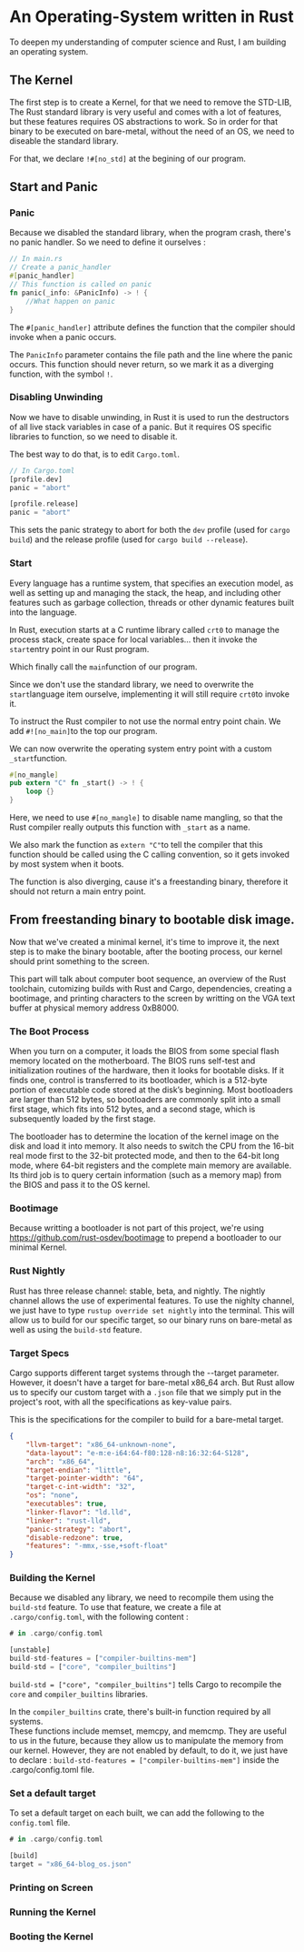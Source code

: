 # An Operating-System written in Rust

To deepen my understanding of computer science and Rust, 
I am building an operating system. 

## The Kernel 

The first step is to create a Kernel, for that we need to remove the STD-LIB, 
The Rust standard library is very useful and comes with a lot of features, 
but these features requires OS abstractions to work. 
So in order for that binary to be executed on bare-metal, without the need of an OS, 
we need to diseable the standard library. 

For that, we declare `!#[no_std]` at the begining of our program. 

## Start and Panic

### Panic
Because we disabled the standard library, when the program crash, there's no panic handler. 
So we need to define it ourselves :

```rust
// In main.rs
// Create a panic_handler 
#[panic_handler]
// This function is called on panic 
fn panic(_info: &PanicInfo) -> ! {
    //What happen on panic
}
```

The `#[panic_handler]` attribute defines the function that the compiler should invoke when a panic occurs.

The `PanicInfo` parameter contains the file path and the line where the panic occurs.
This function should never return, so we mark it as a diverging function, with the symbol `!`.

### Disabling Unwinding

Now we have to disable unwinding, in Rust it is used to run the destructors of all live stack variables in case of a panic.
But it requires OS specific libraries to function, so we need to disable it. 

The best way to do that, is to edit `Cargo.toml`.

```rust
// In Cargo.toml
[profile.dev]
panic = "abort"

[profile.release]
panic = "abort"
```

This sets the panic strategy to abort for both the `dev` profile (used for `cargo build`) and the release profile (used for `cargo build --release`).

### Start

Every language has a runtime system, that specifies an execution model, as well as setting up and managing the stack, the heap, and including other features such as garbage collection, threads or other dynamic features built into the language.

In Rust, execution starts at a C runtime library called `crt0` to manage the process stack, create space for local variables... then it invoke the `start`entry point in our Rust program. 

Which finally call the `main`function of our program.

Since we don't use the standard library, we need to overwrite the `start`language item ourselve, implementing it will still require `crt0`to invoke it. 

To instruct the Rust compiler to not use the normal entry point chain. 
We add `#![no_main]`to the top our program. 

We can now overwrite the operating system entry point with a custom `_start`function. 

```rust
#[no_mangle]
pub extern "C" fn _start() -> ! {
    loop {}
}
```

Here, we need to use `#[no_mangle]` to disable name mangling, so that the Rust compiler really outputs this function with `_start` as a name. 

We also mark the function as `extern "C"`to tell the compiler that this function should be called using the C calling convention, so it gets invoked by most system when it boots. 

The function is also diverging, cause it's a freestanding binary, therefore it should not return a main entry point. 

## From freestanding binary to bootable disk image. 

Now that we've created a minimal kernel, it's time to improve it, the next step is to make the binary bootable, after the booting process, our kernel should print something to the screen. 

This part will talk about computer boot sequence, an overview of the Rust toolchain, cutomizing builds with Rust and Cargo, dependencies, creating a bootimage, and printing characters to the screen by writting on the VGA text buffer at physical memory address 0xB8000.

### The Boot Process 

When you turn on a computer, it loads the BIOS from some special flash memory located on the motherboard. The BIOS runs self-test and initialization routines of the hardware, then it looks for bootable disks. If it finds one, control is transferred to its bootloader, which is a 512-byte portion of executable code stored at the disk’s beginning. Most bootloaders are larger than 512 bytes, so bootloaders are commonly split into a small first stage, which fits into 512 bytes, and a second stage, which is subsequently loaded by the first stage.

The bootloader has to determine the location of the kernel image on the disk and load it into memory. It also needs to switch the CPU from the 16-bit real mode first to the 32-bit protected mode, and then to the 64-bit long mode, where 64-bit registers and the complete main memory are available. Its third job is to query certain information (such as a memory map) from the BIOS and pass it to the OS kernel.

### Bootimage

Because writting a bootloader is not part of this project, we're using https://github.com/rust-osdev/bootimage to prepend a bootloader to our minimal Kernel. 

### Rust Nightly 

Rust has three release channel: stable, beta, and nightly.
The nightly channel allows the use of experimental features. 
To use the nighlty channel, we just have to type `rustup override set nightly` into the terminal. 
This will allow us to build for our specific target, so our binary runs on bare-metal as well as using the `build-std` feature.  

### Target Specs

Cargo supports different target systems through the --target parameter.
However, it doesn't have a target for bare-metal x86_64 arch. 
But Rust allow us to specify our custom target with a `.json` file that we simply put in the project's root, with all the specifications as key-value pairs. 

This is the specifications for the compiler to build for a bare-metal target. 

```json
{
    "llvm-target": "x86_64-unknown-none",
    "data-layout": "e-m:e-i64:64-f80:128-n8:16:32:64-S128",
    "arch": "x86_64",
    "target-endian": "little",
    "target-pointer-width": "64",
    "target-c-int-width": "32",
    "os": "none",
    "executables": true,
    "linker-flavor": "ld.lld",
    "linker": "rust-lld",
    "panic-strategy": "abort",
    "disable-redzone": true,
    "features": "-mmx,-sse,+soft-float"
}
```

### Building the Kernel

Because we disabled any library, we need to recompile them using the `build-std` feature. 
To use that feature, we create a file at `.cargo/config.toml`, with the following content : 

```rust
# in .cargo/config.toml

[unstable]
build-std-features = ["compiler-builtins-mem"]
build-std = ["core", "compiler_builtins"]
```

`build-std = ["core", "compiler_builtins"]` tells Cargo to recompile the `core` and `compiler_builtins` libraries. 

In the `compiler_builtins` crate, there's built-in function required by all systems.  
These functions include memset, memcpy, and memcmp. 
They are useful to us in the future, because they allow us to manipulate the memory from our kernel. 
However, they are not enabled by default, to do it, we just have to declare : 
`build-std-features = ["compiler-builtins-mem"]` inside the .cargo/config.toml file. 

### Set a default target 

To set a default target on each built, we can add the following to the `config.toml` file. 

```rust
# in .cargo/config.toml

[build]
target = "x86_64-blog_os.json"
```

### Printing on Screen

### Running the Kernel 

### Booting the Kernel












